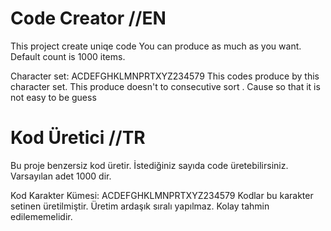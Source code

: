 # Code Creator //EN

This project create uniqe code
You can produce as much as you want. 
Default count is 1000 items.

Character set: ACDEFGHKLMNPRTXYZ234579
This codes produce by this character set.
This produce doesn't to consecutive sort . Cause so that it is not easy to be guess

# Kod Üretici //TR

Bu proje benzersiz kod üretir.
İstediğiniz sayıda code üretebilirsiniz.
Varsayılan adet 1000 dir.

Kod Karakter Kümesi: ACDEFGHKLMNPRTXYZ234579
Kodlar bu karakter setinen üretilmiştir.
Üretim ardaşık sıralı yapılmaz. Kolay tahmin edilememelidir.
